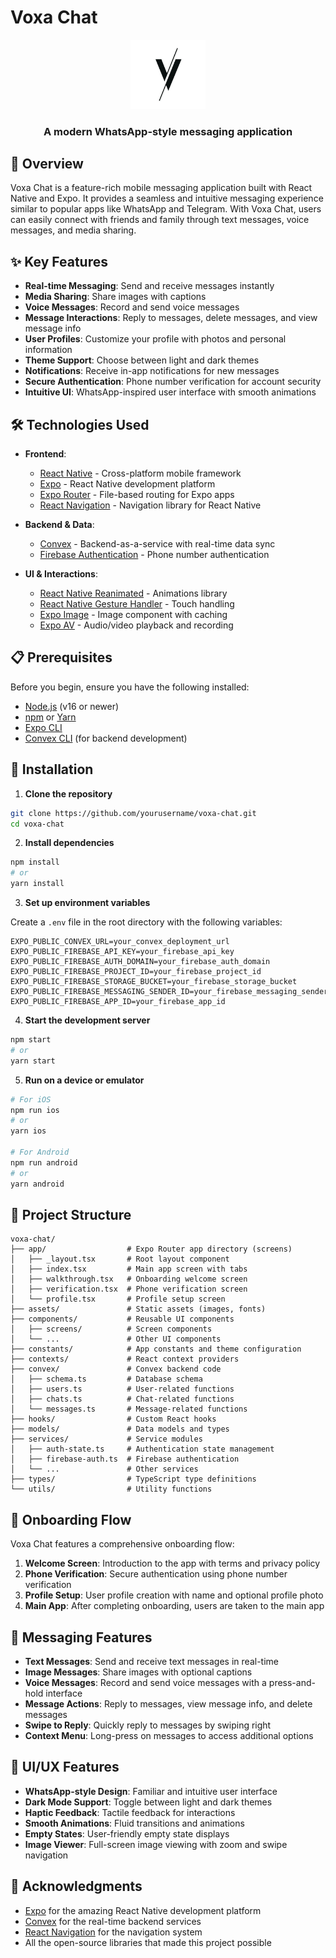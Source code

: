 # Voxa Chat

<div align="center">
  <img src="./assets/images/logo.jpg" alt="Voxa Chat Logo" width="120" />
  <h3>A modern WhatsApp-style messaging application</h3>
</div>

## 📱 Overview

Voxa Chat is a feature-rich mobile messaging application built with React Native and Expo. It provides a seamless and intuitive messaging experience similar to popular apps like WhatsApp and Telegram. With Voxa Chat, users can easily connect with friends and family through text messages, voice messages, and media sharing.

## ✨ Key Features

- **Real-time Messaging**: Send and receive messages instantly
- **Media Sharing**: Share images with captions
- **Voice Messages**: Record and send voice messages
- **Message Interactions**: Reply to messages, delete messages, and view message info
- **User Profiles**: Customize your profile with photos and personal information
- **Theme Support**: Choose between light and dark themes
- **Notifications**: Receive in-app notifications for new messages
- **Secure Authentication**: Phone number verification for account security
- **Intuitive UI**: WhatsApp-inspired user interface with smooth animations

## 🛠️ Technologies Used

- **Frontend**:

  - [React Native](https://reactnative.dev/) - Cross-platform mobile framework
  - [Expo](https://expo.dev/) - React Native development platform
  - [Expo Router](https://docs.expo.dev/router/introduction/) - File-based routing for Expo apps
  - [React Navigation](https://reactnavigation.org/) - Navigation library for React Native

- **Backend & Data**:

  - [Convex](https://www.convex.dev/) - Backend-as-a-service with real-time data sync
  - [Firebase Authentication](https://firebase.google.com/docs/auth) - Phone number authentication

- **UI & Interactions**:
  - [React Native Reanimated](https://docs.swmansion.com/react-native-reanimated/) - Animations library
  - [React Native Gesture Handler](https://docs.swmansion.com/react-native-gesture-handler/) - Touch handling
  - [Expo Image](https://docs.expo.dev/versions/latest/sdk/image/) - Image component with caching
  - [Expo AV](https://docs.expo.dev/versions/latest/sdk/av/) - Audio/video playback and recording

## 📋 Prerequisites

Before you begin, ensure you have the following installed:

- [Node.js](https://nodejs.org/) (v16 or newer)
- [npm](https://www.npmjs.com/) or [Yarn](https://yarnpkg.com/)
- [Expo CLI](https://docs.expo.dev/get-started/installation/)
- [Convex CLI](https://docs.convex.dev/quickstart) (for backend development)

## 🚀 Installation

1. **Clone the repository**

```bash
git clone https://github.com/yourusername/voxa-chat.git
cd voxa-chat
```

2. **Install dependencies**

```bash
npm install
# or
yarn install
```

3. **Set up environment variables**

Create a `.env` file in the root directory with the following variables:

```
EXPO_PUBLIC_CONVEX_URL=your_convex_deployment_url
EXPO_PUBLIC_FIREBASE_API_KEY=your_firebase_api_key
EXPO_PUBLIC_FIREBASE_AUTH_DOMAIN=your_firebase_auth_domain
EXPO_PUBLIC_FIREBASE_PROJECT_ID=your_firebase_project_id
EXPO_PUBLIC_FIREBASE_STORAGE_BUCKET=your_firebase_storage_bucket
EXPO_PUBLIC_FIREBASE_MESSAGING_SENDER_ID=your_firebase_messaging_sender_id
EXPO_PUBLIC_FIREBASE_APP_ID=your_firebase_app_id
```

4. **Start the development server**

```bash
npm start
# or
yarn start
```

5. **Run on a device or emulator**

```bash
# For iOS
npm run ios
# or
yarn ios

# For Android
npm run android
# or
yarn android
```

## 📁 Project Structure

```
voxa-chat/
├── app/                  # Expo Router app directory (screens)
│   ├── _layout.tsx       # Root layout component
│   ├── index.tsx         # Main app screen with tabs
│   ├── walkthrough.tsx   # Onboarding welcome screen
│   ├── verification.tsx  # Phone verification screen
│   └── profile.tsx       # Profile setup screen
├── assets/               # Static assets (images, fonts)
├── components/           # Reusable UI components
│   ├── screens/          # Screen components
│   └── ...               # Other UI components
├── constants/            # App constants and theme configuration
├── contexts/             # React context providers
├── convex/               # Convex backend code
│   ├── schema.ts         # Database schema
│   ├── users.ts          # User-related functions
│   ├── chats.ts          # Chat-related functions
│   └── messages.ts       # Message-related functions
├── hooks/                # Custom React hooks
├── models/               # Data models and types
├── services/             # Service modules
│   ├── auth-state.ts     # Authentication state management
│   ├── firebase-auth.ts  # Firebase authentication
│   └── ...               # Other services
├── types/                # TypeScript type definitions
└── utils/                # Utility functions
```

## 🔄 Onboarding Flow

Voxa Chat features a comprehensive onboarding flow:

1. **Welcome Screen**: Introduction to the app with terms and privacy policy
2. **Phone Verification**: Secure authentication using phone number verification
3. **Profile Setup**: User profile creation with name and optional profile photo
4. **Main App**: After completing onboarding, users are taken to the main app

## 💬 Messaging Features

- **Text Messages**: Send and receive text messages in real-time
- **Image Messages**: Share images with optional captions
- **Voice Messages**: Record and send voice messages with a press-and-hold interface
- **Message Actions**: Reply to messages, view message info, and delete messages
- **Swipe to Reply**: Quickly reply to messages by swiping right
- **Context Menu**: Long-press on messages to access additional options

## 🎨 UI/UX Features

- **WhatsApp-style Design**: Familiar and intuitive user interface
- **Dark Mode Support**: Toggle between light and dark themes
- **Haptic Feedback**: Tactile feedback for interactions
- **Smooth Animations**: Fluid transitions and animations
- **Empty States**: User-friendly empty state displays
- **Image Viewer**: Full-screen image viewing with zoom and swipe navigation

## 🙏 Acknowledgments

- [Expo](https://expo.dev/) for the amazing React Native development platform
- [Convex](https://www.convex.dev/) for the real-time backend services
- [React Navigation](https://reactnavigation.org/) for the navigation system
- All the open-source libraries that made this project possible
